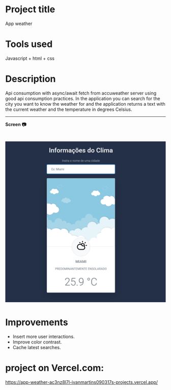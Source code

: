 # Project title

App weather

# Tools used

Javascript + html + css

# Description

Api consumption with async/await fetch from accuweather server using good api consumption practices.
In the application you can search for the city you want to know the weather for and the application returns a text with the current weather and the temperature in degrees Celsius.

---

**Screen 📷**

# ![Imagem capa do projeto](/weather-application/public/Capa-projeto-appweather.png)

# Improvements

- Insert more user interactions.
- Improve color contrast.
- Cache latest searches.

# project on Vercel.com:

https://app-weather-ac3nz8l7l-ivanmartins090317s-projects.vercel.app/
